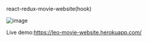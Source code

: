 react-redux-movie-website(hook)

![image](https://github.com/LeoHsu0802/react-redux-movie-website/blob/master/src/images/movie-web-view.gif)



Live demo:https://leo-movie-website.herokuapp.com/
